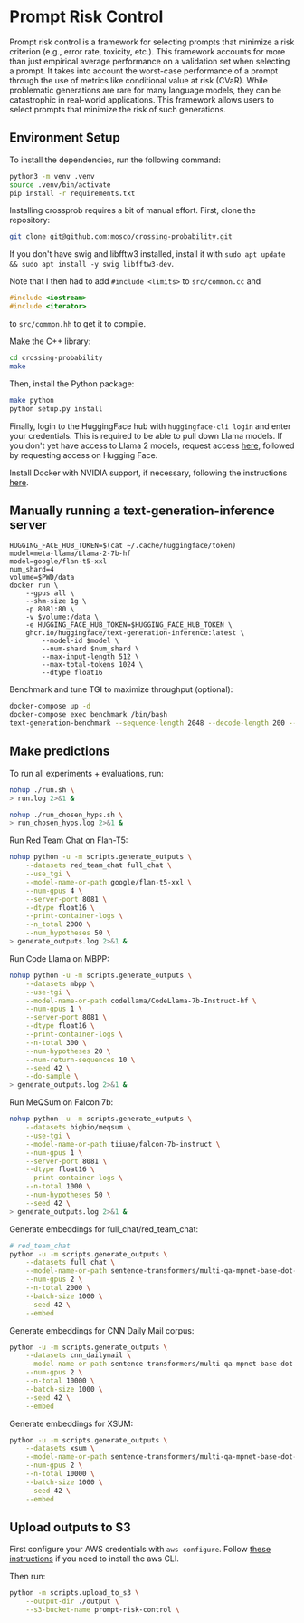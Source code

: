 # Prompt Risk Control
Prompt risk control is a framework for selecting prompts that minimize a risk criterion (e.g., error rate, toxicity, etc.). This framework accounts for more than just empirical average performance on a validation set when selecting a prompt. It takes into account the worst-case performance of a prompt through the use of metrics like conditional value at risk (CVaR). While problematic generations are rare for many language models, they can be catastrophic in real-world applications. This framework allows users to select prompts that minimize the risk of such generations.

## Environment Setup
To install the dependencies, run the following command:
```bash
python3 -m venv .venv
source .venv/bin/activate
pip install -r requirements.txt
```

Installing crossprob requires a bit of manual effort. First, clone the repository:
```bash
git clone git@github.com:mosco/crossing-probability.git
``` 
If you don't have swig and libfftw3 installed, install it with `sudo apt update && sudo apt install -y swig libfftw3-dev`.

Note that I then had to add `#include <limits>` to `src/common.cc` and
```c++
#include <iostream>
#include <iterator>
```
to `src/common.hh` to get it to compile.

Make the C++ library:
```bash
cd crossing-probability
make
```

Then, install the Python package:
```bash
make python
python setup.py install
```

Finally, login to the HuggingFace hub with `huggingface-cli login` and enter your credentials. This is required to be able to pull down Llama models. If you don't yet have access to Llama 2 models, request access [here](https://ai.meta.com/resources/models-and-libraries/llama-downloads/), followed by requesting access on Hugging Face.

Install Docker with NVIDIA support, if necessary, following the instructions [here](https://docs.nvidia.com/datacenter/cloud-native/container-toolkit/latest/install-guide.html#setting-up-docker).

## Manually running a text-generation-inference server
```
HUGGING_FACE_HUB_TOKEN=$(cat ~/.cache/huggingface/token)
model=meta-llama/Llama-2-7b-hf
model=google/flan-t5-xxl
num_shard=4
volume=$PWD/data
docker run \
    --gpus all \
    --shm-size 1g \
    -p 8081:80 \
    -v $volume:/data \
    -e HUGGING_FACE_HUB_TOKEN=$HUGGING_FACE_HUB_TOKEN \
    ghcr.io/huggingface/text-generation-inference:latest \
        --model-id $model \
        --num-shard $num_shard \
        --max-input-length 512 \
        --max-total-tokens 1024 \
        --dtype float16
```

Benchmark and tune TGI to maximize throughput (optional):
```bash
docker-compose up -d
docker-compose exec benchmark /bin/bash
text-generation-benchmark --sequence-length 2048 --decode-length 200 --runs 5 --batch-size 4
```

## Make predictions
To run all experiments + evaluations, run:
```bash
nohup ./run.sh \
> run.log 2>&1 &
```
```bash
nohup ./run_chosen_hyps.sh \
> run_chosen_hyps.log 2>&1 &
```

Run Red Team Chat on Flan-T5:
```bash
nohup python -u -m scripts.generate_outputs \
    --datasets red_team_chat full_chat \
    --use_tgi \
    --model-name-or-path google/flan-t5-xxl \
    --num-gpus 4 \
    --server-port 8081 \
    --dtype float16 \
    --print-container-logs \
    --n_total 2000 \
    --num_hypotheses 50 \
> generate_outputs.log 2>&1 &
```

Run Code Llama on MBPP:
```bash
nohup python -u -m scripts.generate_outputs \
    --datasets mbpp \
    --use-tgi \
    --model-name-or-path codellama/CodeLlama-7b-Instruct-hf \
    --num-gpus 1 \
    --server-port 8081 \
    --dtype float16 \
    --print-container-logs \
    --n-total 300 \
    --num-hypotheses 20 \
    --num-return-sequences 10 \
    --seed 42 \
    --do-sample \
> generate_outputs.log 2>&1 &
```

Run MeQSum on Falcon 7b:
```bash
nohup python -u -m scripts.generate_outputs \
    --datasets bigbio/meqsum \
    --use-tgi \
    --model-name-or-path tiiuae/falcon-7b-instruct \
    --num-gpus 1 \
    --server-port 8081 \
    --dtype float16 \
    --print-container-logs \
    --n-total 1000 \
    --num-hypotheses 50 \
    --seed 42 \
> generate_outputs.log 2>&1 &
```
Generate embeddings for full_chat/red_team_chat:
```bash
# red_team_chat
python -u -m scripts.generate_outputs \
    --datasets full_chat \
    --model-name-or-path sentence-transformers/multi-qa-mpnet-base-dot-v1 \
    --num-gpus 2 \
    --n-total 2000 \
    --batch-size 1000 \
    --seed 42 \
    --embed
```
Generate embeddings for CNN Daily Mail corpus:
```bash
python -u -m scripts.generate_outputs \
    --datasets cnn_dailymail \
    --model-name-or-path sentence-transformers/multi-qa-mpnet-base-dot-v1 \
    --num-gpus 2 \
    --n-total 10000 \
    --batch-size 1000 \
    --seed 42 \
    --embed
```

Generate embeddings for XSUM:
```bash
python -u -m scripts.generate_outputs \
    --datasets xsum \
    --model-name-or-path sentence-transformers/multi-qa-mpnet-base-dot-v1 \
    --num-gpus 2 \
    --n-total 10000 \
    --batch-size 1000 \
    --seed 42 \
    --embed
```

## Upload outputs to S3
First configure your AWS credentials with `aws configure`. Follow [these instructions](https://docs.aws.amazon.com/cli/latest/userguide/getting-started-install.html#cliv2-linux-install) if you need to install the aws CLI.

Then run:
```bash
python -m scripts.upload_to_s3 \
    --output-dir ./output \
    --s3-bucket-name prompt-risk-control \
```
